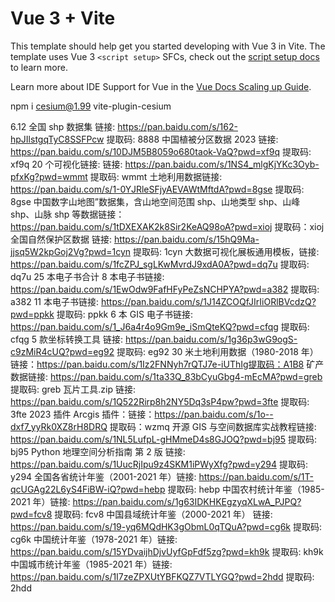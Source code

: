 # Vue 3 + Vite

This template should help get you started developing with Vue 3 in Vite. The template uses Vue 3 `<script setup>` SFCs, check out the [script setup docs](https://v3.vuejs.org/api/sfc-script-setup.html#sfc-script-setup) to learn more.

Learn more about IDE Support for Vue in the [Vue Docs Scaling up Guide](https://vuejs.org/guide/scaling-up/tooling.html#ide-support).

npm i cesium@1.99 vite-plugin-cesium

6.12 全国 shp 数据集 链接: https://pan.baidu.com/s/162-hpJIlstgqTyC8SSFPcw 提取码: 8888
中国植被分区数据 2023 链接: https://pan.baidu.com/s/10DJM5B8059o680taok-VaQ?pwd=xf9q 提取码: xf9q
20 个可视化链接: 链接: https://pan.baidu.com/s/1NS4_mlgKjYKc3Oyb-pfxKg?pwd=wmmt 提取码: wmmt
土地利用数据链接: https://pan.baidu.com/s/1-0YJRleSFjyAEVAWtMftdA?pwd=8gse 提取码: 8gse
中国数字山地图”数据集，含山地空间范围 shp、山地类型 shp、山峰 shp、山脉 shp 等数据链接：https://pan.baidu.com/s/1tDXEXAK2k8Sir2KeAQ98oA?pwd=xioj 提取码：xioj
全国自然保护区数据
链接: https://pan.baidu.com/s/15hQ9Ma-jjsq5W2kpGoj2Vg?pwd=1cyn 提取码: 1cyn
大数据可视化展板通用模板，链接: https://pan.baidu.com/s/1fcZPJ_sgLKwMvrdJ9xdA0A?pwd=dq7u 提取码: dq7u
25 本电子书合计
8 本电子书链接: https://pan.baidu.com/s/1EwOdw9FafHFyPeZsNCHPYA?pwd=a382 提取码: a382
11 本电子书链接: https://pan.baidu.com/s/1J14ZCOQfJIrIiORlBVcdzQ?pwd=ppkk 提取码: ppkk
6 本 GIS 电子书链接: https://pan.baidu.com/s/1_J6a4r4o9Gm9e_iSmQteKQ?pwd=cfqg 提取码: cfqg
5 款坐标转换工具
链接: https://pan.baidu.com/s/1g36p3wG9ogS-c9zMiR4cUQ?pwd=eg92 提取码: eg92
30 米土地利用数据（1980-2018 年）
链接：https://pan.baidu.com/s/1Iz2FNNyh7rQTJ7e-iUThIg提取码：A1B8
矿产数据链接: https://pan.baidu.com/s/1ta33Q_83bCyuGbg4-mEcMA?pwd=greb 提取码: greb
瓦片工具.zip 链接: https://pan.baidu.com/s/1Q522Rirp8h2NY5Dq3sP4pw?pwd=3fte 提取码: 3fte
2023 插件 Arcgis 插件：链接：https://pan.baidu.com/s/1o--dxf7_yyRk0XZ8rH8DRQ 提取码：wzmq
开源 GIS 与空间数据库实战教程链接: https://pan.baidu.com/s/1NL5LufpL-gHMmeD4s8GJOQ?pwd=bj95 提取码: bj95 Python 地理空间分析指南 第 2 版
链接: https://pan.baidu.com/s/1UucRjIpu9z4SKM1iPWyXfg?pwd=y294 提取码: y294
全国各省统计年鉴（2001-2021 年）链接: https://pan.baidu.com/s/1T-qcUGAg22L6yS4FiBW-iQ?pwd=hebp 提取码: hebp
中国农村统计年鉴（1985-2021 年）链接: https://pan.baidu.com/s/1g63IDKHKEgzyqXLwA_PJPQ?pwd=fcv8 提取码: fcv8
中国县域统计年鉴（2000-2021 年）
链接: https://pan.baidu.com/s/19-yq6MQdHK3gObmL0qTQuA?pwd=cg6k 提取码: cg6k
中国统计年鉴（1978-2021 年）链接: https://pan.baidu.com/s/15YDvaijhDjvUyfGpFdf5zg?pwd=kh9k 提取码: kh9k
中国城市统计年鉴（1985-2021 年）链接: https://pan.baidu.com/s/1I7zeZPXUtYBFKQZ7VTLYGQ?pwd=2hdd 提取码: 2hdd
